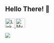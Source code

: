 ## Hello There! :wave:


<a href="https://www.linkedin.com/in/thijsvanloef/" class="fancybox" target="_blank" rel="external"><img src="https://cdn-icons-png.flaticon.com/512/174/174857.png" width="30" height="30" alt="LinkedIn" title="LinkedIn">
</a>
<a href="https://thijsvanloef.nl/" class="fancybox" target="_blank" rel="external"><img src="https://cdn-icons-png.flaticon.com/512/174/174881.png" width="30" height="30" alt="My Personal Website" title="My Personal Website">
</a>

<a href="https://github.com/thijsvanloef">
  <img align="center" src="https://github-readme-stats.vercel.app/api?username=thijsvanloef&show_icons=true&theme=dark&hide=stars" />
</a>
